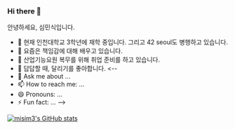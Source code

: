 ### Hi there 👋

안녕하세요, 심민식입니다.

- 🔭 현재 인천대학교 3학년에 재학 중입니다. 그리고 42 seoul도 병행하고 있습니다.
- 🌱 요즘은 책임감에 대해 배우고 있습니다.
- 👯 산업기능요원 복무를 위해 취업 준비를 하고 있습니다.
- 🤔 답답할 때, 달리기를 좋아합니다.
<--
- 💬 Ask me about ...
- 📫 How to reach me: ...
- 😄 Pronouns: ...
- ⚡ Fun fact: ...
-->

[![misim3's GitHub stats](https://github-readme-stats.vercel.app/api?username=misim3)](https://github.com/anuraghazra/github-readme-stats)
